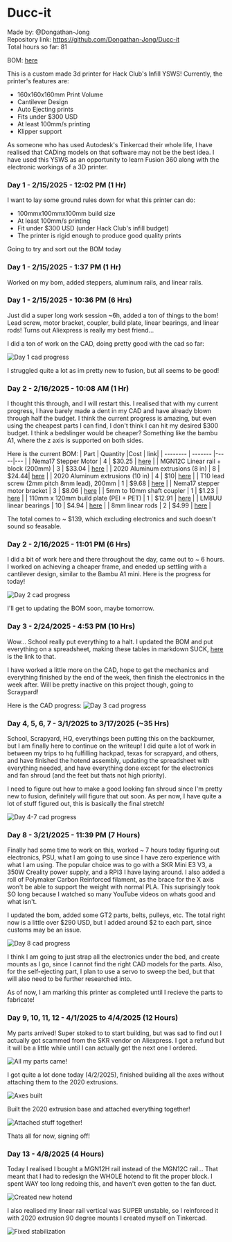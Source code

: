 # Ducc-it

Made by: @Dongathan-Jong  
Repository link: https://github.com/Dongathan-Jong/Ducc-it  
Total hours so far: 81

BOM: [here](https://docs.google.com/spreadsheets/d/1qOZgMDn6hGFZKtvJTQ3WRMCq_ESmatV1Npfq33ltyqs/edit?usp=sharing)

This is a custom made 3d printer for Hack Club's Infill YSWS! Currently, the printer's features are: 
- 160x160x160mm Print Volume
- Cantilever Design
- Auto Ejecting prints
- Fits under $300 USD
- At least 100mm/s printing
- Klipper support

As someone who has used Autodesk's Tinkercad their whole life, I have realised that CADing models on that software may not be the best idea. I have used this YSWS as an opportunity to learn Fusion 360 along with the electronic workings of a 3D printer. 


### Day 1 - 2/15/2025 - 12:02 PM (1 Hr)

I want to lay some ground rules down for what this printer can do:

- 100mmx100mmx100mm build size
- At least 100mm/s printing
- Fit under $300 USD (under Hack Club's infill budget)
- The printer is rigid enough to produce good quality prints

Going to try and sort out the BOM today

### Day 1 - 2/15/2025 - 1:37 PM (1 Hr)

Worked on my bom, added steppers, aluminum rails, and linear rails.

### Day 1 - 2/15/2025 - 10:36 PM (6 Hrs)

Just did a super long work session ~6h, added a ton of things to the bom! Lead screw, motor bracket, coupler, build plate, linear bearings, and linear rods! Turns out Aliexpress is really my best friend...

I did a ton of work on the CAD, doing pretty good with the cad so far: 

<img src="https://github.com/user-attachments/assets/dc74fda4-12da-4dd2-87e0-a16a4c2017e8"
     alt="Day 1 cad progress"/>

I struggled quite a lot as im pretty new to fusion, but all seems to be good! 

### Day 2 - 2/16/2025 - 10:08 AM (1 Hr)

I thought this through, and I will restart this. I realised that with my current progress, I have barely made a dent in my CAD and have already blown through half the budget. I think the current progress is amazing, but even using the cheapest parts I can find, I don't think I can hit my desired $300 budget. I think a bedslinger would be cheaper? Something like the bambu A1, where the z axis is supported on both sides. 

Here is the current BOM:
| Part    | Quantity |Cost | link| 
| -------- | ------- |-----|--- |
| Nema17 Stepper Motor  | 4   |  $30.25 | [here](https://www.amazon.ca/Nema17-Stepper-Motor-Efficient-Versatile/dp/B0D1VJ9HHY/) |
| MGN12C Linear rail + block (200mm) | 3     | $33.04 | [here](https://www.aliexpress.com/item/1005004908405311.html?spm=a2g0o.productlist.main.5.18baRdNzRdNzEJ&algo_pvid=984f007a-bd47-4df8-b3d0-9a4284b02dd2&algo_exp_id=984f007a-bd47-4df8-b3d0-9a4284b02dd2-2&pdp_ext_f=%7B%22order%22%3A%221196%22%2C%22eval%22%3A%221%22%7D&pdp_npi=4%40dis%21USD%2116.98%2114.94%21%21%21123.06%21108.29%21%40210312d517396392457402387ec167%2112000031182888806%21sea%21CA%213877050385%21X&curPageLogUid=7DN3afI5w5cV&utparam-url=scene%3Asearch%7Cquery_from%3A) |
| 2020 Aluminum extrusions (8 in)  | 8   | $24.44| [here](https://www.fazstore.ca/product/20qe2020/) |
| 2020 Aluminum extrusions (10 in)  | 4   | $10| [here](https://www.fazstore.ca/product/20qe2020/) |
| T10 lead screw (2mm pitch 8mm lead), 200mm | 1 | $9.68 | [here](https://www.aliexpress.com/item/1005007527129800.html?spm=a2g0o.productlist.main.3.1f785bb2rdPq43&algo_pvid=8db134ff-b4a9-4886-b487-1b8b9926f626&algo_exp_id=8db134ff-b4a9-4886-b487-1b8b9926f626-1&pdp_ext_f=%7B%22order%22%3A%2232%22%2C%22eval%22%3A%221%22%7D&pdp_npi=4%40dis%21USD%2123.22%2111.61%21%21%21168.29%2184.14%21%402101eac917396682670056992ea43c%2112000041161391631%21sea%21CA%213877050385%21X&curPageLogUid=zbjTZQFVbNkb&utparam-url=scene%3Asearch%7Cquery_from%3A) |
| Nema17 stepper motor bracket | 3 | $8.06 | [here](https://www.aliexpress.com/item/32969153656.html?spm=a2g0o.productlist.main.1.6c9d51881LCX3R&algo_pvid=049047e0-21c5-4621-b87e-6b6a0072a954&algo_exp_id=049047e0-21c5-4621-b87e-6b6a0072a954-0&pdp_ext_f=%7B%22order%22%3A%22300%22%2C%22eval%22%3A%221%22%7D&pdp_npi=4%40dis%21USD%213.56%213.56%21%21%213.56%213.56%21%402101ec1f17396700195143971ebdcc%2112000033258477529%21sea%21CA%213877050385%21X&curPageLogUid=lv3F4OFtXTsR&utparam-url=scene%3Asearch%7Cquery_from%3A) |
| 5mm to 10mm shaft coupler | 1 | $1.23 | [here](https://www.aliexpress.com/item/1005006333159653.html?spm=a2g0o.productlist.main.1.34496063NZgLYD&algo_pvid=2287ec14-fccb-470b-868b-888cadd1918a&algo_exp_id=2287ec14-fccb-470b-868b-888cadd1918a-0&pdp_ext_f=%7B%22order%22%3A%224%22%2C%22eval%22%3A%221%22%7D&pdp_npi=4%40dis%21USD%211.29%211.23%21%21%211.29%211.23%21%402103247417396706153453151ebf7e%2112000036793940850%21sea%21CA%213877050385%21X&curPageLogUid=pVlg3RGF0ifG&utparam-url=scene%3Asearch%7Cquery_from%3A) |
| 110mm x 120mm build plate (PEI + PET) | 1 | $12.91 | [here](https://www.aliexpress.com/item/1005007660929112.html?spm=a2g0o.productlist.main.3.5d5d4206vu0LN1&algo_pvid=47f21b8f-3be0-4f76-b123-32e8c521ad49&algo_exp_id=47f21b8f-3be0-4f76-b123-32e8c521ad49-1&pdp_ext_f=%7B%22order%22%3A%2212%22%2C%22eval%22%3A%221%22%7D&pdp_npi=4%40dis%21USD%2122.89%2110.99%21%21%2122.89%2110.99%21%402101efeb17396730356818220e08d9%2112000041696428342%21sea%21CA%213877050385%21X&curPageLogUid=F0i5iEvz9Lrj&utparam-url=scene%3Asearch%7Cquery_from%3A) |
| LM8UU linear bearings | 10 | $4.94 | [here](https://www.aliexpress.com/item/1005004108098706.html?spm=a2g0o.productlist.main.3.2aed44adoYtxdQ&algo_pvid=61f54303-4417-42a7-9d8a-e7266e451976&algo_exp_id=61f54303-4417-42a7-9d8a-e7266e451976-1&pdp_ext_f=%7B%22order%22%3A%22691%22%2C%22eval%22%3A%221%22%7D&pdp_npi=4%40dis%21USD%218.74%218.65%21%21%218.74%218.65%21%402103205117396732653087993e5d27%2112000028059680071%21sea%21CA%213877050385%21X&curPageLogUid=8OENk0EMMLbw&utparam-url=scene%3Asearch%7Cquery_from%3A) |
| 8mm linear rods | 2 | $4.99 | [here](https://www.aliexpress.com/item/1005006293171727.html?spm=a2g0o.productlist.main.3.474d2f59k0yrhO&algo_pvid=8c974eb5-c1d1-4c9a-acdb-27f8d2245784&algo_exp_id=8c974eb5-c1d1-4c9a-acdb-27f8d2245784-1&pdp_ext_f=%7B%22order%22%3A%223884%22%2C%22eval%22%3A%221%22%7D&pdp_npi=4%40dis%21USD%217.11%213.98%21%21%217.11%213.98%21%402101c5ac17396768963603218ed2cf%2112000036638889805%21sea%21CA%213877050385%21X&curPageLogUid=e8iNtRMiNKKF&utparam-url=scene%3Asearch%7Cquery_from%3A) | 

The total comes to ~ $139, which excluding electronics and such doesn't sound so feasable. 

### Day 2 - 2/16/2025 - 11:01 PM (6 Hrs) 

I did a bit of work here and there throughout the day, came out to ~ 6 hours. I worked on achieving a cheaper frame, and eneded up settling with a cantilever design, similar to the Bambu A1 mini. Here is the progress for today! 

<img src="https://github.com/user-attachments/assets/b288cdf1-0d52-48ea-b8a0-5dd2686a3132"
     alt="Day 2 cad progress"/>

I'll get to updating the BOM soon, maybe tomorrow.

### Day 3 - 2/24/2025 - 4:53 PM (10 Hrs)

Wow... School really put everything to a halt. I updated the BOM and put everything on a spreadsheet, making these tables in markdown SUCK, [here](https://docs.google.com/spreadsheets/d/1qOZgMDn6hGFZKtvJTQ3WRMCq_ESmatV1Npfq33ltyqs/edit?usp=sharing) is the link to that.

I have worked a little more on the CAD, hope to get the mechanics and everything finished by the end of the week, then finish the electronics in the week after. Will be pretty inactive on this project though, going to Scraypard!

Here is the CAD progress:
<img src="https://github.com/user-attachments/assets/18ab51fa-7a8f-4070-ad20-3bb4b8cdb752"
     alt="Day 3 cad progress"/>

### Day 4, 5, 6, 7 - 3/1/2025 to 3/17/2025 (~35 Hrs)

School, Scrapyard, HQ, everythings been putting this on the backburner, but I am finally here to continue on the writeup! I did quite a lot of work in between my trips to hq fulfilling hackpad, texas for scrapyard, and others, and have finished the hotend assembly, updating the spreadsheet with everything needed, and have everything done except for the electronics and fan shroud (and the feet but thats not high priority). 

I need to figure out how to make a good looking fan shroud since I'm pretty new to fusion, definitely will figure that out soon. As per now, I have quite a lot of stuff figured out, this is basically the final stretch!

<img src="https://github.com/user-attachments/assets/b7593ea6-c7cc-43a7-bef1-3798d3698031"
     alt="Day 4-7 cad progress"/>

### Day 8 - 3/21/2025 - 11:39 PM (7 Hours)

Finally had some time to work on this, worked ~ 7 hours today figuring out electronics, PSU, what I am going to use since I have zero experience with what I am using. The popular choice was to go with a SKR Mini E3 V3, a 350W Creality power supply, and a RPI3 I have laying around. I also added a roll of Polymaker Carbon Reinforced filament, as the brace for the X axis won't be able to support the weight with normal PLA. This suprisingly took SO long because I watched so many YouTube videos on whats good and what isn't.

I updated the bom, added some GT2 parts, belts, pulleys, etc. The total right now is a little over $290 USD, but I added around $2 to each part, since customs may be an issue. 

<img src="https://github.com/user-attachments/assets/e77a89f3-8840-4f13-8c97-0db9c4bc47a3"
     alt="Day 8 cad progress"/>

I think I am going to just strap all the electronics under the bed, and create mounts as I go, since I cannot find the right CAD models for the parts. Also, for the self-ejecting part, I plan to use a servo to sweep the bed, but that will also need to be further researched into. 

As of now, I am marking this printer as completed until I recieve the parts to fabricate!

### Day 9, 10, 11, 12 - 4/1/2025 to 4/4/2025 (12 Hours)

My parts arrived! Super stoked to to start building, but was sad to find out I actually got scammed from the SKR vendor on Aliexpress. I got a refund but it will be a little while until I can actually get the next one I ordered. 

<img src="https://github.com/user-attachments/assets/41039fc4-cada-46c5-bc69-6f472f0705e0"
     alt="All my parts came!"/>

I got quite a lot done today (4/2/2025), finished building all the axes without attaching them to the 2020 extrusions.

<img src="https://github.com/user-attachments/assets/4fd99bc2-3416-4d70-aa20-805d263a4947"
     alt="Axes built"/>

Built the 2020 extrusion base and attached everything together!

<img src="https://github.com/user-attachments/assets/340130ce-0e56-45e0-9dc3-6ac6001b07ae"
     alt="Attached stuff together!"/>

Thats all for now, signing off!

### Day 13 - 4/8/2025 (4 Hours)

Today I realised I bought a MGN12H rail instead of the MGN12C rail... That meant that I had to redesign the WHOLE hotend to fit the proper block. I spent WAY too long redoing this, and haven't even gotten to the fan duct. 

<img src="https://github.com/user-attachments/assets/1048c0a8-7d65-42ea-871a-1a5587edfafd"
     alt="Created new hotend"/>

I also realised my linear rail vertical was SUPER unstable, so I reinforced it with 2020 extrusion 90 degree mounts I created myself on Tinkercad.

<img src="https://github.com/user-attachments/assets/57fe77d1-ee2f-47d0-9552-4bbef96d2f96"
     alt="Fixed stabilization"/>

     
